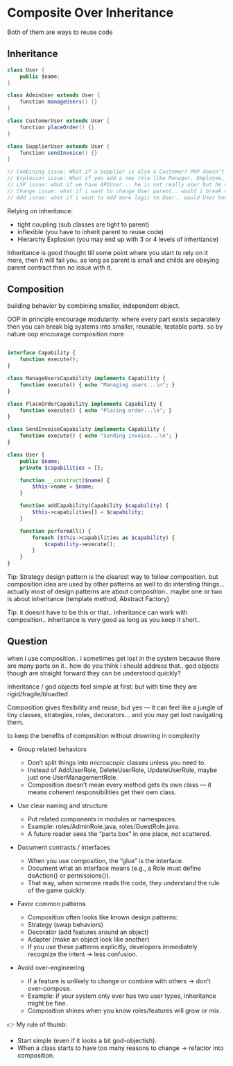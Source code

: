 # Composite Over Inheritance


Both of them are ways to reuse code

## Inheritance

```java
class User {
    public $name;
}

class AdminUser extends User {
    function manageUsers() {}
}

class CustomerUser extends User {
    function placeOrder() {}
}

class SupplierUser extends User {
    function sendInvoice() {}
}

// Combining issue: What if a Supplier is also a Customer? PHP doesn’t allow multiple inheritance??
// Explosion issue: What if you add a new role like Manager, Employee, Auditor? You’ll explode into dozens of subclasses.
// LSP issue: what if we have APIUser .. he is not really user but he needs some code from User Parent to work
// Change issue: what if i want to change User parent.. would i break childs? would all childs still follow parent contract?
// Add issue: what if i want to add more logic to User.. would User become god object?
```

Relying on inheritance:
- tight coupling (sub classes are tight to parent)
- inflexible (you have to inherit parent to reuse code)
- Hierarchy Explosion (you may end up with 3 or 4 levels of inhertiance)

Inheritance is good thought till some point where you start to rely on it more, then it will fail you. as long as parent is small and childs are obeying parent contract then no issue with it.


## Composition

building behavior by combining smaller, independent object.

OOP in principle encourage modularity. where every part exists separately then you can break big systems into smaller, reusable, testable parts. so by nature oop encourage composition more


```php

interface Capability {
    function execute();
}

class ManageUsersCapability implements Capability {
    function execute() { echo "Managing users...\n"; }
}

class PlaceOrderCapability implements Capability {
    function execute() { echo "Placing order...\n"; }
}

class SendInvoiceCapability implements Capability {
    function execute() { echo "Sending invoice...\n"; }
}

class User {
    public $name;
    private $capabilities = [];

    function __construct($name) {
        $this->name = $name;
    }

    function addCapability(Capability $capability) {
        $this->capabilities[] = $capability;
    }

    function performAll() {
        foreach ($this->capabilities as $capability) {
            $capability->execute();
        }
    }
}
```

Tip: Strategy design pattern is the clearest way to follow composition. but composition idea are used by other patterns as well to do intersting things... actually most of design patterns are about composition.. maybe one or two is about inheritance (template method, Abstract Factory)

Tip: it doesnt have to be this or that.. inheritance can work with composition.. inheritance is very good as long as you keep it short..


## Question

when i use composition.. i sometimes get lost in the system because there are many parts on it.. how do you think i should address that.. god objects though are straight forward they can be understood quickly?

Inheritance / god objects feel simple at first: but with time they are rigid/fragile/bloadted

Composition gives flexibility and reuse, but yes — it can feel like a jungle of tiny classes, strategies, roles, decorators… and you may get lost navigating them.

to keep the benefits of composition without drowning in complexity

- Group related behaviors
    - Don’t split things into microscopic classes unless you need to.
    - Instead of AddUserRole, DeleteUserRole, UpdateUserRole, maybe just one UserManagementRole.
    - Composition doesn’t mean every method gets its own class — it means coherent responsibilities get their own class.

- Use clear naming and structure
    - Put related components in modules or namespaces.
    - Example: roles/AdminRole.java, roles/GuestRole.java.
    - A future reader sees the “parts box” in one place, not scattered.


- Document contracts / interfaces
    - When you use composition, the “glue” is the interface.
    - Document what an interface means (e.g., a Role must define doAction() or permissions()).
    - That way, when someone reads the code, they understand the rule of the game quickly.

- Favor common patterns
    - Composition often looks like known design patterns:
    - Strategy (swap behaviors)
    - Decorator (add features around an object)
    - Adapter (make an object look like another)
    - If you use these patterns explicitly, developers immediately recognize the intent → less confusion.

- Avoid over-engineering
    - If a feature is unlikely to change or combine with others → don’t over-compose.
    - Example: if your system only ever has two user types, inheritance might be fine.
    - Composition shines when you know roles/features will grow or mix.


👉 My rule of thumb:
- Start simple (even if it looks a bit god-objectish).
- When a class starts to have too many reasons to change → refactor into composition.